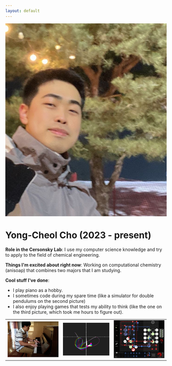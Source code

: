 ```yaml
---
layout: default
---
```


<!-- Replace `example_student` with your name -->
<img src="/assets/img/yong-cheol_cho.png" alt="Yong-Cheol Cho - image" class="center" style="max-width: 100%">

<!-- Replace `Example Student` with your name and include your start date-->
# **Yong-Cheol Cho (2023 - present)**

<!-- Choose your title -- feel free to be professionally silly -->
**Role in the Cersonsky Lab**: I use my computer science knowledge and try to apply to the field of chemical engineering.

<!-- Name at least one research topic amongst this list -->
**Things I'm excited about right now**: Working on computational chemistry (anisoap) that combines two majors that I am studying.

<!-- Ultimately, we'll use this section to
     include papers and talks, and contributions
     But for now put whatever you want -->
**Cool stuff I've done**: 
* I play piano as a hobby.
* I sometimes code during my spare time (like a simulator for double pendulums on the second picture)
* I also enjoy playing games that tests my ability to think (like the one on the third picture, which took me hours to figure out).

<!-- If you have photos you would like to exhibit,
     save them as `/assets/member_images/your_name_photo_#.png`
     and replace example_student below -->

|      |      |      |
|:----:|:----:|:----:|
|![](/assets/img/yong-cheol_cho_1.png) | ![](/assets/img/yong-cheol_cho_2.png) | ![](/assets/img/yong-cheol_cho_3.png) | 
